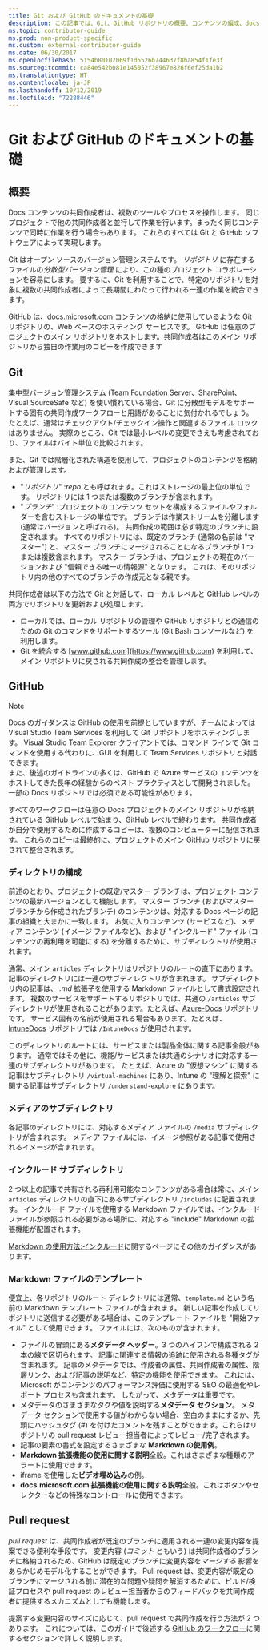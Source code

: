 ```yaml
---
title: Git および GitHub のドキュメントの基礎
description: この記事では、Git、GitHub リポジトリの概要、コンテンツの編成、docs.microsoft.com で使用される命名規則について説明します。
ms.topic: contributor-guide
ms.prod: non-product-specific
ms.custom: external-contributor-guide
ms.date: 06/30/2017
ms.openlocfilehash: 5154b80102069f1d5526b744637f8ba854f1fe3f
ms.sourcegitcommit: ca84e542b081e145052f38967e826f6ef25da1b2
ms.translationtype: HT
ms.contentlocale: ja-JP
ms.lasthandoff: 10/12/2019
ms.locfileid: "72288446"
---
```

# <a name="git-and-github-essentials-for-docs"></a>Git および GitHub のドキュメントの基礎

## <a name="overview"></a>概要

Docs コンテンツの共同作成者は、複数のツールやプロセスを操作します。 同じプロジェクトで他の共同作成者と並行して作業を行います。まったく同じコンテンツで同時に作業を行う場合もあります。 これらのすべては Git と GitHub ソフトウェアによって実現します。

Git はオープン ソースのバージョン管理システムです。 *リポジトリ* に存在するファイルの*分散型バージョン管理* により、この種のプロジェクト コラボレーションを容易にします。 要するに、Git を利用することで、特定のリポジトリを対象に複数の共同作成者によって長期間にわたって行われる一連の作業を統合できます。

GitHub は、[docs.microsoft.com](https://docs.microsoft.com) コンテンツの格納に使用しているような Git リポジトリの、Web ベースのホスティング サービスです。 GitHub は任意のプロジェクトのメイン リポジトリをホストします。共同作成者はこのメイン リポジトリから独自の作業用のコピーを作成できます

## <a name="git"></a>Git

集中型バージョン管理システム (Team Foundation Server、SharePoint、Visual SourceSafe など) を使い慣れている場合、Git に分散型モデルをサポートする固有の共同作成ワークフローと用語があることに気付かれるでしょう。 たとえば、通常はチェックアウト/チェックイン操作と関連するファイル ロックはありません。 実際のところ、Git では最小レベルの変更でさえも考慮されており、ファイルはバイト単位で比較されます。

また、Git では階層化された構造を使用して、プロジェクトのコンテンツを格納および管理します。

- "*リポジトリ*" :*repo* とも呼ばれます。これはストレージの最上位の単位です。 リポジトリには 1 つまたは複数のブランチが含まれます。
- "*ブランチ*" :プロジェクトのコンテンツ セットを構成するファイルやフォルダーを含むストレージの単位です。 ブランチは作業ストリームを分離します (通常はバージョンと呼ばれる)。 共同作成の範囲は必ず特定のブランチに設定されます。 すべてのリポジトリには、既定のブランチ (通常の名前は "マスター") と、マスター ブランチにマージされることになるブランチが 1 つまたは複数含まれます。 マスター ブランチは、プロジェクトの現在のバージョンおよび "信頼できる唯一の情報源" となります。 これは、そのリポジトリ内の他のすべてのブランチの作成元となる親です。

共同作成者は以下の方法で Git と対話して、ローカル レベルと GitHub レベルの両方でリポジトリを更新および処理します。

- ローカルでは、ローカル リポジトリの管理や GitHub リポジトリとの通信のための Git のコマンドをサポートするツール (Git Bash コンソールなど) を利用します。
- Git を統合する [www.github.com](https://www.github.com) を利用して、メイン リポジトリに戻される共同作成の整合を管理します。

## <a name="github"></a>GitHub

> [!NOTE]
> Docs のガイダンスは GitHub の使用を前提としていますが、チームによっては Visual Studio Team Services を利用して Git リポジトリをホスティングします。 Visual Studio Team Explorer クライアントでは、コマンド ラインで Git コマンドを使用する代わりに、GUI を利用して Team Services リポジトリと対話できます。
> </br>
> また、後述のガイドラインの多くは、GitHub で Azure サービスのコンテンツをホストしてきた長年の経験からのベスト プラクティスとして開発されました。 一部の Docs リポジトリでは必須である可能性があります。

すべてのワークフローは任意の Docs プロジェクトのメイン リポジトリが格納されている GitHub レベルで始まり、GitHub レベルで終わります。 共同作成者が自分で使用するために作成するコピーは、複数のコンピューターに配信されます。 これらのコピーは最終的に、プロジェクトのメイン GitHub リポジトリに戻されて整合されます。

### <a name="directory-organization"></a>ディレクトリの構成

前述のとおり、プロジェクトの既定/マスター ブランチは、プロジェクト コンテンツの最新バージョンとして機能します。 マスター ブランチ (およびマスター ブランチから作成されたブランチ) のコンテンツは、対応する Docs ページの記事の組織と大まかに一致します。 お気に入りコンテンツ (サービスなど)、メディア コンテンツ (イメージ ファイルなど)、および "インクルード" ファイル (コンテンツの再利用を可能にする) を分離するために、サブディレクトリが使用されます。

通常、メイン `articles` ディレクトリはリポジトリのルートの直下にあります。 記事のディレクトリには一連のサブディレクトリが含まれます。 サブディレクトリ内の記事は、 *.md* 拡張子を使用する Markdown ファイルとして書式設定されます。 複数のサービスをサポートするリポジトリでは、共通の `/articles` サブディレクトリが使用されることがあります。たとえば、[Azure-Docs](https://github.com/MicrosoftDocs/Azure-Docs) リポジトリです。 サービス固有の名前が使用される場合もあります。たとえば、[IntuneDocs](https://github.com/MicrosoftDocs/IntuneDocs) リポジトリでは `/IntuneDocs` が使用されます。

このディレクトリのルートには、サービスまたは製品全体に関する記事全般があります。 通常ではその他に、機能/サービスまたは共通のシナリオに対応する一連のサブディレクトリがあります。 たとえば、Azure の "仮想マシン" に関する記事はサブディレクトリ `/virtual-machines` にあり、Intune の "理解と探索" に関する記事はサブディレクトリ `/understand-explore` にあります。

### <a name="media-subdirectory"></a>メディアのサブディレクトリ

各記事のディレクトリには、対応するメディア ファイルの `/media` サブディレクトリが含まれます。 メディア ファイルには、イメージ参照がある記事で使用されるイメージが含まれます。

### <a name="includes-subdirectory"></a>インクルード サブディレクトリ

2 つ以上の記事で共有される再利用可能なコンテンツがある場合は常に、メイン `articles` ディレクトリの直下にあるサブディレクトリ `/includes` に配置されます。 インクルード ファイルを使用する Markdown ファイルでは、インクルード ファイルが参照される必要がある場所に、対応する "include" Markdown の拡張機能が配置されます。

[Markdown の使用方法:インクルード](how-to-write-use-markdown.md#include-files)に関するページにその他のガイダンスがあります。

### <a name="markdown-file-template"></a>Markdown ファイルのテンプレート

便宜上、各リポジトリのルート ディレクトリには通常、`template.md` という名前の Markdown テンプレート ファイルが含まれます。 新しい記事を作成してリポジトリに送信する必要がある場合は、このテンプレート ファイルを "開始ファイル" として使用できます。 ファイルには、次のものが含まれます。

- ファイルの冒頭にある**メタデータ ヘッダー**。3 つのハイフンで構成される 2 本の線で区切られます。 記事に関連する情報の追跡に使用される各種タグが含まれます。 記事のメタデータでは、作成者の属性、共同作成者の属性、階層リンク、および記事の説明など、特定の機能を使用できます。 これには、Microsoft がコンテンツのパフォーマンス評価に使用する SEO の最適化やレポート プロセスも含まれます。 したがって、メタデータは重要です。
- メタデータのさまざまなタグや値を説明する**メタデータ セクション**。 メタデータ セクションで使用する値がわからない場合、空白のままにするか、先頭にハッシュタグ (#) を付けたコメントを残すことができます。これらはリポジトリの pull request レビュー担当者によってレビュー/完了されます。
- 記事の要素の書式を設定するさまざまな **Markdown の使用例**。
- **Markdown 拡張機能の使用に関する説明**全般。これはさまざまな種類のアラートに使用できます。
- iframe を使用した**ビデオ埋め込み**の例。
- **docs.microsoft.com 拡張機能の使用に関する説明**全般。これはボタンやセレクターなどの特殊なコントロールに使用できます。

## <a name="pull-requests"></a>Pull request

*pull request* は、共同作成者が既定のブランチに適用される一連の変更内容を提案できる便利な手段です。 変更内容 (*コミット* ともいう) は共同作成者のブランチに格納されるため、GitHub は既定のブランチに変更内容を*マージする* 影響をあらかじめモデル化することができます。 Pull request は、変更内容が既定のブランチにマージされる前に潜在的な問題や疑問を解消するために、ビルド/検証プロセスや pull request のレビュー担当者からのフィードバックを共同作成者に提供するメカニズムとしても機能します。

提案する変更内容のサイズに応じて、pull request で共同作成を行う方法が 2 つあります。 これについては、このガイドで後述する [GitHub のワークフロー](how-to-write-workflows-major.md)に関するセクションで詳しく説明します。

<!---- Reference links for Docs landing pages, associated GitHub repositories, and related Forums matrix. ------------------>
<!---- PLEASE INSERT URLS IN ASCENDING SORT ORDER, AND REMOVE LOCALE SEGMENT FROM URLS (that is, en-us) FOR LOCALIZED FORUMS! -->
<!---- NOTE: these links are saved for future use in another/new article; no longer used above in this article --->
[Visual-Studio-Page]:(https://docs.microsoft.com/en-us/visualstudio/index)
[Visual-Studio-Repo-Internal]:(https://github.com/Microsoft/vsdocs)
[Visual-Studio-Repo-External]:(https://github.com/Microsoft/visualstudio-docs)
[Visual-Studio-SO]: (https://stackoverflow.com/search?q=Visual+Studio+2017)
[Dotnet-Page]: https://docs.microsoft.com/dotnet
[Dotnet-Core-Page]: https://docs.microsoft.com/dotnet/articles/welcome
[Dotnet-Core-Repo]: https://github.com/dotnet/docs
[EM-ATA-Land]: https://docs.microsoft.com/advanced-threat-analytics/
[EM-ATA-Repo]: https://github.com/Microsoft/ATADocs
[EM-AzureAD-Land]: https://docs.microsoft.com/active-directory/
[EM-AzureAD-Repo]: https://github.com/Azure/azure-content/tree/master/articles/active-directory/
[EM-AzureRMS-Land]: https://docs.microsoft.com/rights-management/
[EM-AzureRMS-Repo]: https://github.com/Microsoft/Azure-RMSDocs
[EM-Intune-Land]: https://docs.microsoft.com/intune/
[EM-Intune-Repo]: https://github.com/microsoft/intuneDocs
[EM-Land-Page]: https://docs.microsoft.com/enterprise-mobility/
[EM-Land-Repo]: https://github.com/Microsoft/EMDocs/
[EM-MFA-Land]: https://docs.microsoft.com/multi-factor-authentication/
[EM-MFA-Repo]: https://github.com/Azure/azure-content/tree/master/articles/multi-factor-authentication
[EM-MIM-Land]: https://docs.microsoft.com/microsoft-identity-manager/
[EM-MIM-Repo]: https://github.com/Microsoft/MIMDocs
[EM-RemoteApp-Land]: https://docs.microsoft.com/en-us/remoteapp/
[EM-RemoteApp-Repo]: https://github.com/Azure/azure-content/tree/master/articles/remoteapp
[Forum-MSDN-ATA]: https://social.technet.microsoft.com/Forums/en-US/home?forum=mata
[Forum-MSDN-AzureAD]: https://social.msdn.microsoft.com/Forums/en-US/home?forum=WindowsAzureAD
[Forum-MSDN-AzureRMS]: https://social.technet.microsoft.com/Forums/en-US/home?forum=rmsapps%2Crmscloud&filter=alltypes&sort=lastpostdesc
[Forum-MSDN-EM]: https://social.technet.microsoft.com/Forums/en-US/home?sort=relevancedesc&brandIgnore=True&searchTerm=Enterprise+Mobility
[Forum-MSDN-Intune]: https://social.technet.microsoft.com/Forums/en-us/home?category=microsoftintune
[Forum-MSDN-Main]: https://social.msdn.microsoft.com/Forums/home
[Forum-MSDN-MFA]: https://social.msdn.microsoft.com/Forums/en-US/home?forum=windowsazureactiveauthentication
[Forum-MSDN-MIM]: https://social.technet.microsoft.com/Forums/en-US/home?category=identitymanagement
[Forum-MSDN-RemoteApp]: https://social.technet.microsoft.com/Forums/en-US/home?filter=alltypes&brandIgnore=True&sort=relevancedesc&searchTerm=Azure+Remote+or+RemoteApp
[Forum-SO-AzureAD]: https://stackoverflow.com/questions/tagged/azure-active-directory
[Forum-SO-AzureRMS]: https://stackoverflow.com/questions/tagged/rights-management
[Forum-SO-Dotnet]: https://stackoverflow.com/questions/tagged/.net
[Forum-SO-Dotnet-Core]: https://stackoverflow.com/questions/tagged/.net-core
[Forum-SO-Main]: https://stackoverflow.com/tags
[Forum-SO-Intune]: https://stackoverflow.com/questions/tagged/intune
[Forum-SO-MFA]: https://stackoverflow.com/search?q=%5Bazure%5D+multi-factor
[Forum-SO-MIM]: https://stackoverflow.com/search?q=Microsoft+Identity+Manager
[Forum-SO-RemoteApp]: https://stackoverflow.com/questions/tagged/remoteapp
[Forum-TechNet-Main]: https://social.technet.microsoft.com/Forums/home
[Forum-Yammer-AzureRMS]: https://www.yammer.com/AskIPTeam
[Forum-Yammer-Main]: https://www.yammer.com/

